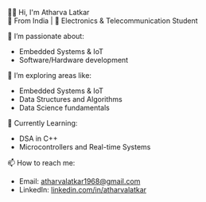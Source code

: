 🙋‍♂️ Hi, I'm Atharva Latkar  
📍 From India | 🧠 Electronics & Telecommunication Student 

🚀 I’m passionate about:
- Embedded Systems & IoT 
- Software/Hardware development
  
📌 I’m exploring areas like:
- Embedded Systems & IoT
- Data Structures and Algorithms
- Data Science fundamentals
  
🌱 Currently Learning:
- DSA in C++
- Microcontrollers and Real-time Systems

📫 How to reach me:
- Email: atharvalatkar1968@gmail.com
- LinkedIn: [linkedin.com/in/atharvalatkar](https://www.linkedin.com/in/atharva-latkar-7a403628b/)

